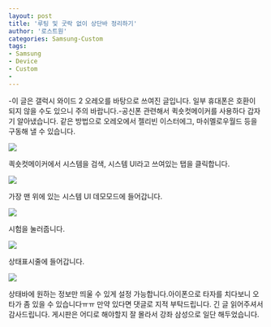 ```yaml
---
layout: post
title: '루팅 및 굿락 없이 상단바 정리하기'
author: '로스트원'
categories: Samsung-Custom
tags:
- Samsung
- Device
- Custom
-
---
```



<script> location.href='https://cafe.naver.com/develoid/844610' ; </script>

<p>-이 글은 갤럭시 와이드 2 오레오를 바탕으로 쓰여진 글입니다. 일부 휴대폰은 호환이 되지 않을 수도 있으니 주의 바랍니다.-공신폰 관련해서 퀵숏컷메이커를 사용하다 갑자기 알아냈습니다. 같은 방법으로 오레오에서 젤리빈 이스터에그, 마쉬멜로우월드 등을 구동해 낼 수 있습니다.</p>
<img src="https://cafeptthumb-phinf.pstatic.net/MjAxOTAxMTdfMTcz/MDAxNTQ3Njg2MzkxODQ3.0Y1pxCFXiPtUCQTayG_UQ8ZfLMaZZ9SUnW0h5BD1cMMg.M-aIqBD7gpmVPZrEd17A5TyAPzRe-6ijpsYSm-l2uagg.JPEG.unwho145/externalFile.jpg?type=w740"><p>킉숏컷메이커에서 시스템을 검색, 시스템 UI라고 쓰여있는 탭을 클릭합니다.</p>
<img src="https://cafeptthumb-phinf.pstatic.net/MjAxOTAxMTdfMjU1/MDAxNTQ3Njg2MzkxODc5.0JS2zMEVspkEnSKB9r7qrPx9OxXxFCbrvJd4wEeiGYEg.IF4Y2cMIh420Bv63hLcbnRz9S65x0zA_mnUoWqM_iwIg.JPEG.unwho145/externalFile.jpg?type=w740"><p>가장 맨 위에 있는 시스템 UI 데모모드에 들어갑니다.</p>
<img src="https://cafeptthumb-phinf.pstatic.net/MjAxOTAxMTdfNDYg/MDAxNTQ3Njg2MzkxODgy.k5LAkTnPx1fJtZmVrE3Q3br379HvcVUoMreY15XiIjAg.1mrucuM9omnm0ybAgTjiqrW0JIB_Wrg_8ECfkyjn5cQg.JPEG.unwho145/externalFile.jpg?type=w740"><p>시험을 눌러줍니다.</p>
<img src="https://cafeptthumb-phinf.pstatic.net/MjAxOTAxMTdfMTQ5/MDAxNTQ3Njg2MzkxODQ0.IjWM88wdY0zbooDIIYLov1bXVdgFIPSoC2iCk6Mb2jkg.WvW6er64zE8aBH4M40xGHOBX7Gti2wy_S4iS_ZnL7JIg.JPEG.unwho145/externalFile.jpg?type=w740"><p>상태표시줄에 들어갑니다. </p>
<img src="https://cafeptthumb-phinf.pstatic.net/MjAxOTAxMTdfMTE4/MDAxNTQ3Njg2MzkxODgw.KBJBcUspEeGcjm2tx4uaoybnycx3Cm_prW9xIq2qfFkg.GlJyASVxkVM0zm76DDwnMRrgk42HUicMkAptpnedkZEg.JPEG.unwho145/externalFile.jpg?type=w740"><p>상태바에 원하는 정보만 띄울 수 있게 설정 가능합니다.아이폰으로 타자를 치다보니 오타가 좀 있을 수 있습니다ㅠㅠ 만약 있다면 댓글로 지적 부탁드립니다. 긴 글 읽어주셔서 감사드립니다. 게시판은 어디로 해야할지 잘 몰라서 강좌 삼성으로 일단 해두었습니다.</p>

